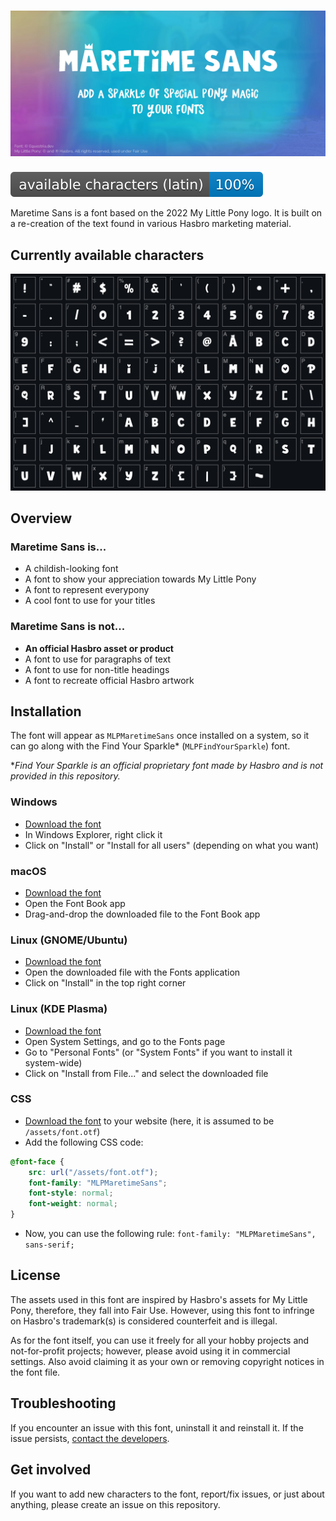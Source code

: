 # ![Maretime Sans](./docs/logo/banner.jpg)

![Badge](./docs/badge.svg)

Maretime Sans is a font based on the 2022 My Little Pony logo. It is built on a re-creation of the text found in various Hasbro marketing material.

## Currently available characters
![Currently available characters](./docs/state.png)

## Overview

### Maretime Sans is...
* A childish-looking font
* A font to show your appreciation towards My Little Pony
* A font to represent everypony
* A cool font to use for your titles

### Maretime Sans is not...
* **An official Hasbro asset or product**
* A font to use for paragraphs of text
* A font to use for non-title headings
* A font to recreate official Hasbro artwork

## Installation

The font will appear as `MLPMaretimeSans` once installed on a system, so it can go along with the Find Your Sparkle* (`MLPFindYourSparkle`) font.

**Find Your Sparkle is an official proprietary font made by Hasbro and is not provided in this repository.*

### Windows
* [Download the font](./export.otf)
* In Windows Explorer, right click it
* Click on "Install" or "Install for all users" (depending on what you want)

### macOS
* [Download the font](./export.otf)
* Open the Font Book app
* Drag-and-drop the downloaded file to the Font Book app

### Linux (GNOME/Ubuntu)
* [Download the font](./export.otf)
* Open the downloaded file with the Fonts application
* Click on "Install" in the top right corner

### Linux (KDE Plasma)
* [Download the font](./export.otf)
* Open System Settings, and go to the Fonts page
* Go to "Personal Fonts" (or "System Fonts" if you want to install it system-wide)
* Click on "Install from File..." and select the downloaded file

### CSS
* [Download the font](./export.otf) to your website (here, it is assumed to be `/assets/font.otf`)
* Add the following CSS code:
```css
@font-face {
    src: url("/assets/font.otf");
    font-family: "MLPMaretimeSans";
    font-style: normal;
    font-weight: normal;
}
```
* Now, you can use the following rule: `font-family: "MLPMaretimeSans", sans-serif;`

## License
The assets used in this font are inspired by Hasbro's assets for My Little Pony, therefore, they fall into Fair Use. However, using this font to infringe on Hasbro's trademark(s) is considered counterfeit and is illegal.

As for the font itself, you can use it freely for all your hobby projects and not-for-profit projects; however, please avoid using it in commercial settings. Also avoid claiming it as your own or removing copyright notices in the font file.

## Troubleshooting
If you encounter an issue with this font, uninstall it and reinstall it. If the issue persists, [contact the developers](https://equestria.dev/contact).

## Get involved
If you want to add new characters to the font, report/fix issues, or just about anything, please create an issue on this repository.

